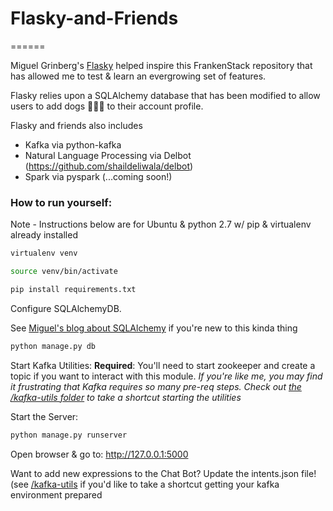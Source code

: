 # Flasky-and-Friends
======

Miguel Grinberg's [Flasky](https://github.com/miguelgrinberg/flasky) helped inspire this FrankenStack repository that has allowed me to test & learn an evergrowing set of features. 

Flasky relies upon a SQLAlchemy database that has been modified to allow users to add dogs :dog::dog::dog: to their account profile. 

Flasky and friends also includes
* Kafka via python-kafka 
* Natural Language Processing via Delbot (https://github.com/shaildeliwala/delbot)
* Spark via pyspark (...coming soon!)



### How to run yourself: 

Note - Instructions below are for Ubuntu & python 2.7 w/ pip & virtualenv already installed
 
```bash
virtualenv venv

source venv/bin/activate

pip install requirements.txt
```

Configure SQLAlchemyDB.

See [Miguel's blog about SQLAlchemy](https://blog.miguelgrinberg.com/post/the-flask-mega-tutorial-part-iv-database-legacy) if you're new to this kinda thing
```bash
python manage.py db 
```
Start Kafka Utilities:
**Required**: You'll need to start zookeeper and create a topic if you want to interact with this module.
*If you're like me, you may find it frustrating that Kafka requires so many pre-req steps. Check out [the /kafka-utils folder](kafka-utils) to take a shortcut starting the utilities*

Start the Server:
```bash
python manage.py runserver
```
Open browser & go to: http://127.0.0.1:5000

Want to add new expressions to the Chat Bot? Update the intents.json file!
(see [/kafka-utils](/kafka-utils) if you'd like to take a shortcut getting your kafka environment prepared
